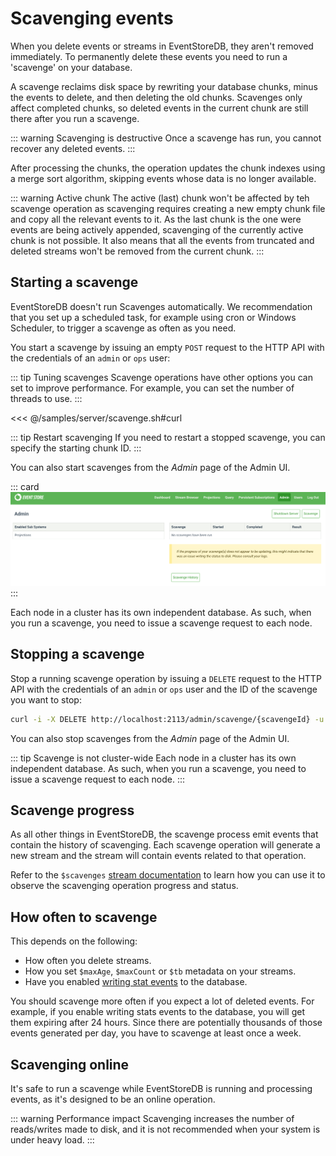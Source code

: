 # Scavenging events

When you delete events or streams in EventStoreDB, they aren't removed immediately. To permanently delete these events you need to run a 'scavenge' on your database.

A scavenge reclaims disk space by rewriting your database chunks, minus the events to delete, and then deleting the old chunks. Scavenges only affect completed chunks, so deleted events in the current chunk are still there after you run a scavenge.

::: warning Scavenging is destructive
Once a scavenge has run, you cannot recover any deleted events.
:::

After processing the chunks, the operation updates the chunk indexes using a merge sort algorithm, skipping events whose data is no longer available.

::: warning Active chunk
The active (last) chunk won't be affected by teh scavenge operation as scavenging requires creating a new empty chunk file and copy all the relevant events to it. As the last chunk is the one were events are being actively appended, scavenging of the currently active chunk is not possible. It also means that all the events from truncated and deleted streams won't be removed from the current chunk.
:::

## Starting a scavenge

EventStoreDB doesn't run Scavenges automatically. We recommendation that you set up a scheduled task, for example using cron or Windows Scheduler, to trigger a scavenge as often as you need.

You start a scavenge by issuing an empty `POST` request to the HTTP API with the credentials of an `admin` or `ops` user:

::: tip Tuning scavenges
Scavenge operations have other options you can set to improve performance. For example, you can set the number of threads to use.
:::

<<< @/samples/server/scavenge.sh#curl

::: tip Restart scavenging
If you need to restart a stopped scavenge, you can specify the starting chunk ID.
:::

You can also start scavenges from the _Admin_ page of the Admin UI.

::: card 
![Start a scavenge in the Admin UI](../images/admin-scavenge.png)
:::

Each node in a cluster has its own independent database. As such, when you run a scavenge, you need to issue a scavenge request to each node.

## Stopping a scavenge

Stop a running scavenge operation by issuing a `DELETE` request to the HTTP API with the credentials of an `admin` or `ops` user and the ID of the scavenge you want to stop:

```bash
curl -i -X DELETE http://localhost:2113/admin/scavenge/{scavengeId} -u "admin:changeit"
```

You can also stop scavenges from the _Admin_ page of the Admin UI.

::: tip Scavenge is not cluster-wide
Each node in a cluster has its own independent database. As such, when you run a scavenge, you need to issue a scavenge request to each node.
:::

## Scavenge progress

As all other things in EventStoreDB, the scavenge process emit events that contain the history of scavenging. Each scavenge operation will generate a new stream and the stream will contain events related to that operation.

Refer to the `$scavenges` [stream documentation](../streams/system-streams.md#scavenges) to learn how you can use it to observe the scavenging operation progress and status.

## How often to scavenge

This depends on the following:

- How often you delete streams.
- How you set `$maxAge`, `$maxCount` or `$tb` metadata on your streams.
- Have you enabled [writing stat events](../diagnostics/stats.md#write-stats-to-database) to the database.

You should scavenge more often if you expect a lot of deleted events. For example, if you enable writing stats events to the database, you will get them expiring after 24 hours. Since there are potentially thousands of those events generated per day, you have to scavenge at least once a week.

## Scavenging online

It's safe to run a scavenge while EventStoreDB is running and processing events, as it's designed to be an online operation.

::: warning Performance impact
Scavenging increases the number of reads/writes made to disk, and it is not recommended when your system is under heavy load.
:::


